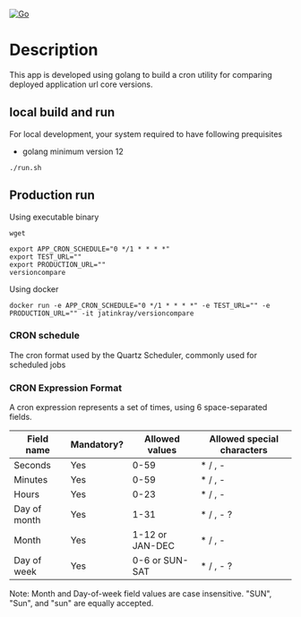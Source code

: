 [![Go](https://github.com/jatinkray/versioncompare/actions/workflows/go.yml/badge.svg)](https://github.com/jatinkray/versioncompare/actions/workflows/go.yml)
# Description
This app is developed using golang to build a cron utility for comparing deployed application url core versions.


## local build and run 

For local development, your system required to have following prequisites
- golang minimum version 12

```shell
./run.sh
```

## Production run 
Using executable binary

```shell
wget 

export APP_CRON_SCHEDULE="0 */1 * * * *"
export TEST_URL=""
export PRODUCTION_URL=""
versioncompare
```

Using docker 

```shell
docker run -e APP_CRON_SCHEDULE="0 */1 * * * *" -e TEST_URL="" -e PRODUCTION_URL="" -it jatinkray/versioncompare
```

### CRON schedule
The cron format used by the Quartz Scheduler, commonly used for scheduled jobs


### CRON Expression Format
A cron expression represents a set of times, using 6 space-separated fields.

Field name   | Mandatory? | Allowed values  | Allowed special characters
----------   | ---------- | --------------  | --------------------------
Seconds      | Yes         | 0-59            | * / , -
Minutes      | Yes        | 0-59            | * / , -
Hours        | Yes        | 0-23            | * / , -
Day of month | Yes        | 1-31            | * / , - ?
Month        | Yes        | 1-12 or JAN-DEC | * / , -
Day of week  | Yes        | 0-6 or SUN-SAT  | * / , - ?
Note: Month and Day-of-week field values are case insensitive. "SUN", "Sun", and "sun" are equally accepted.